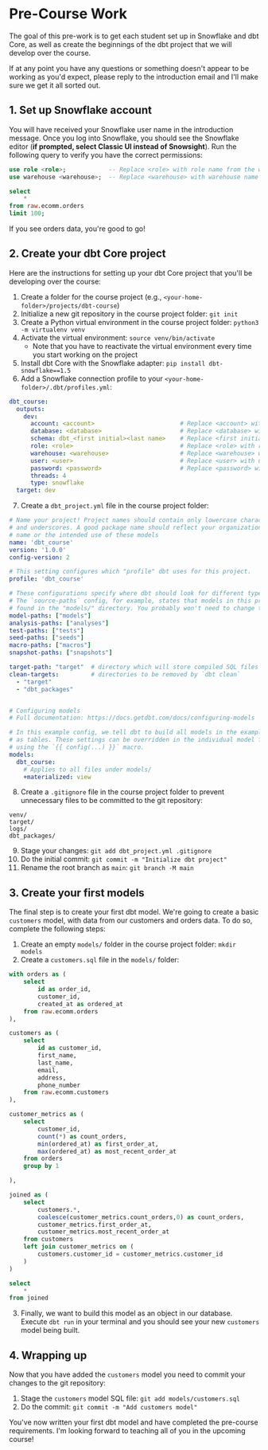 # Pre-Course Work

The goal of this pre-work is to get each student set up in Snowflake and dbt Core, as well as create the beginnings of the dbt project that we will develop over the course.

If at any point you have any questions or something doesn't appear to be working as you'd expect, please reply to the introduction email and I'll make sure we get it all sorted out.

## 1. Set up Snowflake account

You will have received your Snowflake user name in the introduction message. Once you log into Snowflake, you should see the Snowflake editor (**if prompted, select Classic UI instead of Snowsight**). Run the following query to verify you have the correct permissions:

```sql
use role <role>;            -- Replace <role> with role name from the welcome email
use warehouse <warehouse>;  -- Replace <warehouse> with warehouse name from the welcome email

select
    *
from raw.ecomm.orders
limit 100;
```

If you see orders data, you're good to go!

## 2. Create your dbt Core project

Here are the instructions for setting up your dbt Core project that you'll be developing over the course:

1. Create a folder for the course project (e.g., `<your-home-folder>/projects/dbt-course`)
2. Initialize a new git repository in the course project folder: `git init`
3. Create a Python virtual environment in the course project folder: `python3 -m virtualenv venv`
4. Activate the virtual environment: `source venv/bin/activate`
    * Note that you have to reactivate the virtual environment every time you start working on the project
5. Install dbt Core with the Snowflake adapter: `pip install dbt-snowflake==1.5`
6. Add a Snowflake connection profile to your `<your-home-folder>/.dbt/profiles.yml`:

```yml
dbt_course:
  outputs:
    dev:
      account: <account>                        # Replace <account> with account name from the welcome email
      database: <database>                      # Replace <database> with database name from the welcome email
      schema: dbt_<first initial><last name>    # Replace <first initial> and <last name>, i.e. for Simo Tumelius it would be dbt_stumelius
      role: <role>                              # Replace <role> with role name from the welcome email
      warehouse: <warehouse>                    # Replace <warehouse> with warehouse name from the welcome email
      user: <user>                              # Replace <user> with user name from the welcome email
      password: <password>                      # Replace <password> with password from the welcome email
      threads: 4
      type: snowflake
  target: dev
```
7. Create a `dbt_project.yml` file in the course project folder:

```yml
# Name your project! Project names should contain only lowercase characters
# and underscores. A good package name should reflect your organization's
# name or the intended use of these models
name: 'dbt_course'
version: '1.0.0'
config-version: 2

# This setting configures which "profile" dbt uses for this project.
profile: 'dbt_course'

# These configurations specify where dbt should look for different types of files.
# The `source-paths` config, for example, states that models in this project can be
# found in the "models/" directory. You probably won't need to change these!
model-paths: ["models"]
analysis-paths: ["analyses"]
test-paths: ["tests"]
seed-paths: ["seeds"]
macro-paths: ["macros"]
snapshot-paths: ["snapshots"]

target-path: "target"  # directory which will store compiled SQL files
clean-targets:         # directories to be removed by `dbt clean`
  - "target"
  - "dbt_packages"


# Configuring models
# Full documentation: https://docs.getdbt.com/docs/configuring-models

# In this example config, we tell dbt to build all models in the example/ directory
# as tables. These settings can be overridden in the individual model files
# using the `{{ config(...) }}` macro.
models:
  dbt_course:
    # Applies to all files under models/
    +materialized: view
```
8. Create a `.gitignore` file in the course project folder to prevent unnecessary files to be committed to the git repository:

```
venv/
target/
logs/
dbt_packages/
```
9. Stage your changes: `git add dbt_project.yml .gitignore`
10. Do the initial commit: `git commit -m "Initialize dbt project"`
11. Rename the root branch as `main`: `git branch -M main`

## 3. Create your first models

The final step is to create your first dbt model. We're going to create a basic `customers` model, with data from our customers and orders data. To do so, complete the following steps:

1. Create an empty `models/` folder in the course project folder: `mkdir models`
2. Create a `customers.sql` file in the `models/` folder:

```sql
with orders as (
    select
        id as order_id,
        customer_id,
        created_at as ordered_at
    from raw.ecomm.orders
), 

customers as (
    select
        id as customer_id,
        first_name,
        last_name,
        email,
        address,
        phone_number
    from raw.ecomm.customers
),

customer_metrics as (
    select
        customer_id,
        count(*) as count_orders,
        min(ordered_at) as first_order_at,
        max(ordered_at) as most_recent_order_at
    from orders
    group by 1

),

joined as (
    select
        customers.*,
        coalesce(customer_metrics.count_orders,0) as count_orders,
        customer_metrics.first_order_at,
        customer_metrics.most_recent_order_at
    from customers
    left join customer_metrics on (
        customers.customer_id = customer_metrics.customer_id
    )
)

select
    *
from joined
```

3. Finally, we want to build this model as an object in our database. Execute `dbt run` in your terminal and you should see your new `customers` model being built.

## 4. Wrapping up

Now that you have added the `customers` model you need to commit your changes to the git repository:

1. Stage the `customers` model SQL file: `git add models/customers.sql`
2. Do the commit: `git commit -m "Add customers model"`

You've now written your first dbt model and have completed the pre-course requirements. I'm looking forward to teaching all of you in the upcoming course!
